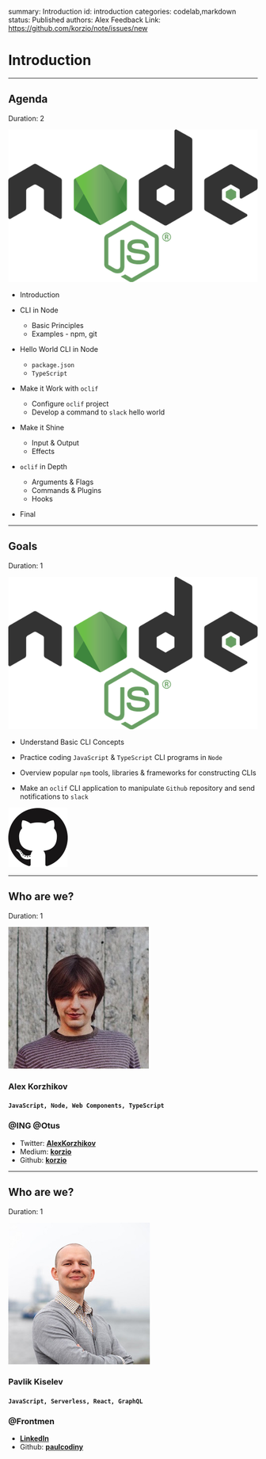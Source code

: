 summary: Introduction
id: introduction
categories: codelab,markdown
status: Published 
authors: Alex
Feedback Link: https://github.com/korzio/note/issues/new

# Introduction

---

## Agenda
Duration: 2

![Node](assets/node.png)

- Introduction

- CLI in Node
  - Basic Principles
  - Examples - npm, git

- Hello World CLI in Node
  - `package.json`
  - `TypeScript`
  
- Make it Work with `oclif`
  - Configure `oclif` project
  - Develop a command to `slack` hello world

- Make it Shine 
  - Input & Output
  - Effects

- `oclif` in Depth
  - Arguments & Flags
  - Commands & Plugins
  - Hooks

- Final

---

## Goals
Duration: 1

![Node](assets/node.png)

- Understand Basic CLI Concepts

- Practice coding `JavaScript` & `TypeScript` CLI programs in `Node` 

- Overview popular `npm` tools, libraries & frameworks for constructing CLIs

- Make an `oclif` CLI application to manipulate `Github` repository and send notifications to `slack`

![github](assets/github.png)

---

## Who are we?
Duration: 1

![Alex](assets/team/alex.jpg)

### Alex Korzhikov
#### `JavaScript, Node, Web Components, TypeScript` 
### @ING @Otus

- Twitter: **[AlexKorzhikov](https://twitter.com/AlexKorzhikov)**  
- Medium: **[korzio](https://medium.com/@korzio)**  
- Github: **[korzio](https://github.com/korzio)**  

---

## Who are we?
Duration: 1

![Pavlik](assets/team/pavlik.jpg)

### Pavlik Kiselev
#### `JavaScript, Serverless, React, GraphQL` 
### @Frontmen

- **[LinkedIn](
https://www.linkedin.com/in/pavlik-kiselev-06993347/)**  
- Github: **[paulcodiny](https://github.com/paulcodiny)**  
